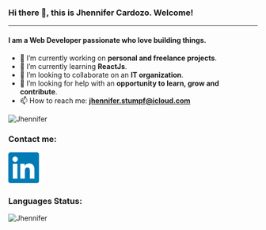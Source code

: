 ### Hi there 👋, this is Jhennifer Cardozo. Welcome!

----
#### I am a Web Developer passionate who love building things.
<!--
**JhenniferCardozo/jhennifercardozo** is a ✨ _special_ ✨ repository because its `README.md` (this file) appears on your GitHub profile.
-->

* 🔭 I’m currently working on **personal and freelance projects**.
* 🌱 I’m currently learning **ReactJs**. 
* 👯 I’m looking to collaborate on an **IT organization**.
* 🤔 I’m looking for help with an **opportunity to learn, grow and contribute**.
* 📫 How to reach me: **jhennifer.stumpf@icloud.com**

<p align="left"> <img src="https://komarev.com/ghpvc/?username=JhenniferCardozo&label=PROFILE+VIEWS&color=1b6ca8&style=flat" alt="Jhennifer" /></p>

### Contact me:
<div align="left">
<a href="https://linkedin.com/in/jhennifercardozo" target="blank"><img src="https://github.com/JhenniferCardozo/jhennifercardozo/blob/main/linkedinLogo.png" width="70" /></a>
</div>

### Languages Status:
<div lign="left">
<img src="https://github-readme-stats.vercel.app/api/top-langs?username=jhennifercardozo&langs_count=8&bg_color=e5e5e5&show_icons=true&locale=en&layout=compact&custom_title=Jhennifer's Most Used Languages" alt="Jhennifer" />
</div>



